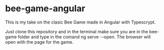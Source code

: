 # bee-game-angular

This is my take on the clasic Bee Game made in Angular with Typescrypt.

Just clone this repository and in the terminal make sure you are in the bee-game folder and type in the comand ng serve --open. The browser will open with the page for the game.
